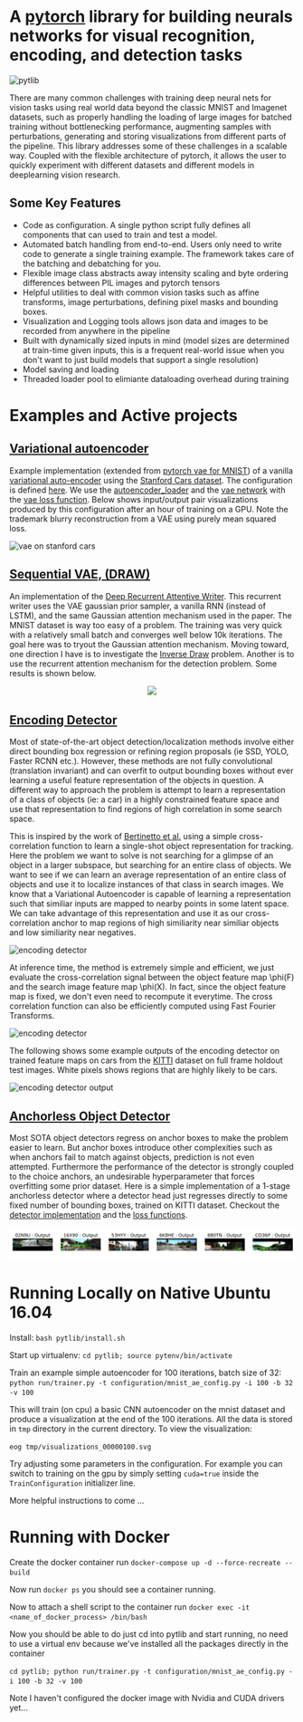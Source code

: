 # A [pytorch](http://pytorch.org/) library for building neurals networks for visual recognition, encoding, and detection tasks

![pytlib](site_content/pytlib_diagram.svg)

There are many common challenges with training deep neural nets for vision tasks using real world data beyond the classic MNIST and Imagenet datasets, such as properly handling the loading of large images for batched training without bottlenecking performance, augmenting samples with perturbations, generating and storing visualizations from different parts of the pipeline. This library addresses some of these challenges in a scalable way. Coupled with the flexible architecture of pytorch, it allows the user to quickly experiment with different datasets and different models in deeplearning vision research.

## Some Key Features

* Code as configuration. A single python script fully defines all components that can used to train and test a model.
* Automated batch handling from end-to-end. Users only need to write code to generate a single 
training example. The framework takes care of the batching and debatching for you.
* Flexible image class abstracts away intensity scaling and byte ordering differences between PIL images and pytorch tensors
* Helpful utilities to deal with common vision tasks such as affine transforms, image perturbations,
defining pixel masks and bounding boxes.
* Visualization and Logging tools allows json data and images to be recorded from anywhere in the pipeline
* Built with dynamically sized inputs in mind (model sizes are determined at train-time given inputs, this is a frequent real-world issue when you don't want to just build models that support a single resolution)
* Model saving and loading
* Threaded loader pool to elimiante dataloading overhead during training

# Examples and Active projects

## [Variational autoencoder](pytlib/configuration/vae_config_stanford_cars.py)
Example implementation (extended from [pytorch vae for MNIST](https://github.com/pytorch/examples/tree/master/vae)) of a vanilla [variational auto-encoder](https://arxiv.org/abs/1312.6114)  using the [Stanford Cars dataset](http://ai.stanford.edu/~jkrause/cars/car_dataset.html). The configuration is defined [here](pytlib/configuration/vae_config_stanford_cars.py). We use the [autoencoder_loader](pytlib/data_loading/loaders/autoencoder_loader.py) and the [vae network](pytlib/networks/vae.py) with the [vae loss function](pytlib/loss_functions/vae_loss.py). Below shows input/output pair visualizations produced by this configuration after an hour of training on a GPU. Note the trademark blurry reconstruction from a VAE using purely mean squared loss.

![vae on stanford cars](site_content/vae_example.svg)

## [Sequential VAE, (DRAW)](pytlib/configuration/draw_mnist_config.py)
An implementation of the [Deep Recurrent Attentive Writer](https://arxiv.org/abs/1502.04623). This recurrent writer uses the VAE gaussian prior sampler, a vanilla RNN (instead of LSTM), and the same Gaussian attention mechanism used in the paper. The MNIST dataset is way too easy of a problem. The training was very quick with a relatively small batch and converges well below 10k iterations. The goal here was to tryout the Gaussian attention mechanism. Moving toward, one direction I have is to investigate the [Inverse Draw](https://openai.com/requests-for-research/#inverse-draw) problem. Another is to use the recurrent attention mechanism for the detection problem. Some results is shown below.

<p align="center">
<img src="site_content/draw_output.png" width="500">
</p>

## [Encoding Detector](pytlib/configuration/triplet_detector_config.py)

Most of state-of-the-art object detection/localization methods involve either direct bounding box regression or refining region proposals (ie SSD, YOLO, Faster RCNN etc.). However, these methods are not fully convolutional (translation invariant) and can overfit to output bounding boxes without ever learning a useful feature representation of the objects in question. A different way to approach the problem is attempt to learn a representation of a class of objects (ie: a car) in a highly constrained feature space and use that representation to find regions of high correlation in some search space. 

This is inspired by the work of [Bertinetto et al.](http://www.robots.ox.ac.uk/~luca/siamese-fc.html) using a simple cross-correlation function to learn a single-shot object representation for tracking. Here the problem we want to solve is not searching for a glimpse of an object in a larger subspace, but searching for an entire class of objects. We want to see if we can learn an average representation of an entire class of objects and use it to localize instances of that class in search images. We know that a Variational Autoencoder is capable of learning a representation such that similiar inputs are mapped to nearby points in some latent space. We can take advantage of this representation and use it as our cross-correlation anchor to map regions of high similiarity near similiar objects and low similiarity near negatives. 

![encoding detector](site_content/encoding_detector_diagram.svg)

At inference time, the method is extremely simple and efficient, we just evaluate the cross-correlation signal between the object feature map \phi(F) and the search image feature map \phi(X). In fact, since the object feature map is fixed, we don't even need to recompute it everytime. The cross correlation function can also be efficiently computed using Fast Fourier Transforms.

![encoding detector](site_content/xcor_eqn.svg)

The following shows some example outputs of the encoding detector on trained feature maps on cars from the [KITTI](http://www.cvlibs.net/datasets/kitti/) dataset on full frame holdout test images. White pixels shows regions that are highly likely to be cars.

![encoding detector output](site_content/encoding_detector_output.png)

## [Anchorless Object Detector](pytlib/configuration/multobjectdet_config.py)

Most SOTA object detectors regress on anchor boxes to make the problem easier to learn. But anchor boxes introduce other complexities such as when anchors fail to match against objects, prediction is not even attempted. Furthermore the performance of the detector is strongly coupled to the choice anchors, an undesirable hyperparameter that forces overfitting some prior dataset. Here is a simple implementation of a 1-stage anchorless detector where a detector head just regresses directly to some fixed number of bounding boxes, trained on KITTI dataset. Checkout the [detector implementation](pytlib/networks/multi_object_detector.py) and the [loss functions](pytlib/loss_functions/multi_objct_detector_loss.py).

![anchorless detector output](site_content/multi_object_det_output.png)

# Running Locally on Native Ubuntu 16.04

Install: `bash pytlib/install.sh`

Start up virtualenv: `cd pytlib; source pytenv/bin/activate`

Train an example simple autoencoder for 100 iterations, batch size of 32: `python run/trainer.py -t configuration/mnist_ae_config.py -i 100 -b 32 -v 100`

This will train (on cpu) a basic CNN autoencoder on the mnist dataset and produce a visualization at the end of the 100 iterations. All the data is stored in `tmp` directory in the current directory. To view the visualization:

`eog tmp/visualizations_00000100.svg`

Try adjusting some parameters in the configuration. For example you can switch to training on the gpu by simply setting `cuda=true` inside the `TrainConfiguration` initializer line. 

More helpful instructions to come ...

# Running with Docker
Create the docker container run `docker-compose up -d --force-recreate --build`

Now run `docker ps` you should see a container running.

Now to attach a shell script to the container run `docker exec -it <name_of_docker_process> /bin/bash` 

Now you should be able to do just cd into pytlib and start running, no need to use a virtual env because we've installed all the packages directly in the container

`cd pytlib; python run/trainer.py -t configuration/mnist_ae_config.py -i 100 -b 32 -v 100`

Note I haven't configured the docker image with Nvidia and CUDA drivers yet... 
